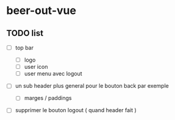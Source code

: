 # beer-out-vue

## TODO list

- [ ] top bar
  - [ ] logo
  - [ ] user icon
  - [ ] user menu avec logout
- [ ] un sub header plus general pour le bouton back par exemple
  - [ ] marges / paddings
- [ ] supprimer le bouton logout ( quand header fait )
 